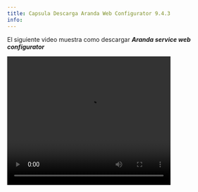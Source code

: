 ```yaml
---
title: Capsula Descarga Aranda Web Configurator 9.4.3
info:
---
```


El siguiente video muestra como descargar **_Aranda service web configurator_**



<video width="380" height="300" controls> <source src="https://arandasoftware.sharepoint.com/sites/Documentacion-RepositorioPortalDoc/Documentos%20compartidos/Repositorio%20Portal%20Doc/ASDK%20v8/1.2%20ASDKv8/1.2.1.3%20Descarga%20Fuentes%20e%20Instalacion/1.2.1.3.3%20Capsula%20Descarga%20ArandaWebConfigurator9.4.3.mp4?App=OneDriveWebVideo" type="video/mp4"> Your browser does not support the video tag. </video>
